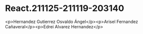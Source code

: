 # React.211125-211119-203140
&lt;p>Hernandez Gutierrez Osvaldo Ángel&lt;/p>&lt;p>Arisel Fernandez Cañaveral&lt;/p>&lt;p>Edrei Alvarez Hernandez&lt;/p>
